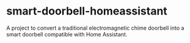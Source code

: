 # smart-doorbell-homeassistant
A project to convert a traditional electromagnetic chime doorbell into a smart doorbell compatible with Home Assistant.
